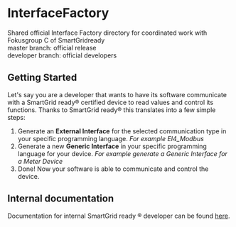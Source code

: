 # InterfaceFactory
Shared official Interface Factory directory for coordinated work with Fokusgroup C of SmartGridready              
master branch: official release                
developer branch: official developers

## Getting Started

Let's say you are a developer that wants to have its software communicate with a SmartGrid ready® certified device to read values and control its functions. Thanks to SmartGrid ready&reg; this translates into a few simple steps:

1. Generate an **External Interface** for the selected communication type in your specific programming language. *For example EI4_Modbus*
2. Generate a new **Generic Interface** in your specific programming language for your device. *For example generate a Generic Interface for a Meter Device*
3. Done! Now your software is able to communicate and control the device.

## Internal documentation

Documentation for internal SmartGrid ready &reg; developer can be found [here](doc/README_for_developer.md).